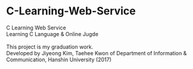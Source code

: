 # C-Learning-Web-Service
C Learning Web Service<br/>
Learning C Language & Online Jugde<br/>
<br/>
This project is my graduation work.<br/>
Developed by Jiyeong Kim, Taehee Kwon of Department of Information & Communication, Hanshin University
(2017)
